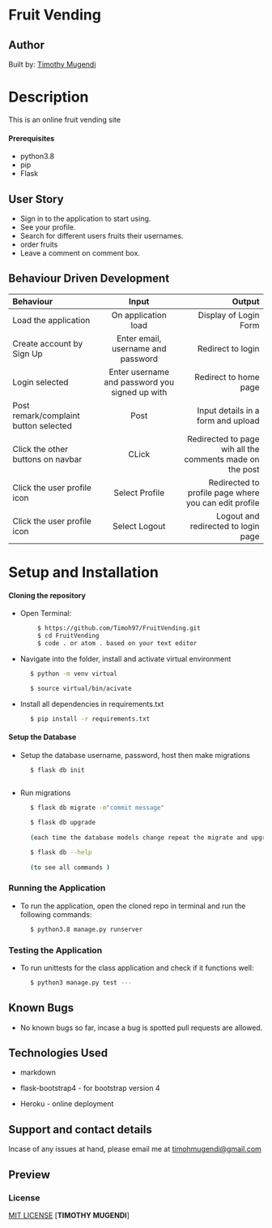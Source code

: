 # Fruit Vending

## Author 
Built by: [Timothy Mugendi](https://github.com/Timoh97)

# Description
This is an online fruit vending site

#### Prerequisites 
* python3.8
* pip
* Flask

## User Story
* Sign in to the application to start using.
* See your profile.
* Search for different users fruits their usernames.
* order fruits
* Leave a comment on comment box.

## Behaviour Driven Development
| Behaviour | Input | Output |
| :---------------- | :---------------: | ------------------: |
| Load the application | On application load | Display of Login Form |
| Create account by Sign Up | Enter email, username and password| Redirect to login|
| Login selected | Enter username and password you signed up with| Redirect to home page|
| Post remark/complaint button selected | Post | Input details in a form and upload |
| Click the other buttons on navbar | CLick | Redirected to page wih all the comments made on the post |
| Click the user profile icon | Select Profile | Redirected to profile page where you can edit profile |
| Click the user profile icon | Select Logout | Logout and redirected to login page |

# Setup and Installation
#### Cloning the repository
* Open Terminal:
```bash
        $ https://github.com/Timoh97/FruitVending.git
        $ cd FruitVending
        $ code . or atom . based on your text editor 
```
* Navigate into the folder, install and activate virtual environment
```bash
      $ python -m venv virtual

      $ source virtual/bin/acivate
```
* Install all dependencies in requirements.txt
```bash
      $ pip install -r requirements.txt
```
#### Setup the Database
* Setup the database username, password, host then make migrations  
```bash
      $ flask db init
 
```
* Run migrations
```bash
      $ flask db migrate -m"commit message"
```
```bash
      $ flask db upgrade  
      
      (each time the database models change repeat the migrate and upgrade commands.)
```
```bash
      $ flask db --help   
      
      (to see all commands )
```
### Running the Application
* To run the application, open the cloned repo in terminal and run the following commands:
```bash
      $ python3.8 manage.py runserver
```
### Testing the Application       
* To run unittests for the class application and check if it functions well:
```bash
      $ python3 manage.py test ---
```
## Known Bugs
* No known bugs so far, incase a bug is spotted pull requests are allowed.


## Technologies Used
* markdown

* flask-bootstrap4 - for bootstrap version 4

* Heroku - online deployment


## Support and contact details
Incase of any issues at hand, please email me at timohmugendi@gmail.com
## Preview

### License
<a href=''>MIT LICENSE</a>
 [**TIMOTHY MUGENDI**]